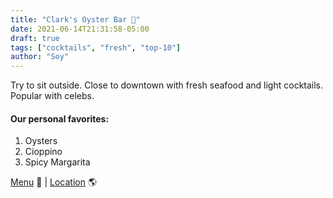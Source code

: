 ```yaml
---
title: "Clark's Oyster Bar 🥃"
date: 2021-06-14T21:31:58-05:00
draft: true
tags: ["cocktails", "fresh", "top-10"]
author: "Soy"
---
```


Try to sit outside. Close to downtown with fresh seafood and light cocktails. Popular with celebs.

#### Our personal favorites:

1. Oysters
2. Cioppino
3. Spicy Margarita

[Menu](https://clarksaustin.com/wp-content/uploads/2020/05/Clarks_Dinner.pdf) 📖  |  [Location](https://goo.gl/maps/RB3ijNinvwVJVnGy7) 🌎
